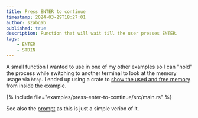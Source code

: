 ```yaml
---
title: Press ENTER to continue
timestamp: 2024-03-29T18:27:01
author: szabgab
published: true
description: Function that will wait till the user presses ENTER.
tags:
    - ENTER
    - STDIN
---
```


A small function I wanted to use in one of my other examples so I can "hold" the process while switching to another terminal to look at the memory
usage via `htop`. I ended up using a crate to [show the used and free memory](/show-used-and-free-memory) from inside the example.

{% include file="examples/press-enter-to-continue/src/main.rs" %}


See also the [prompt](/prompt) as this is just a simple verion of it.
